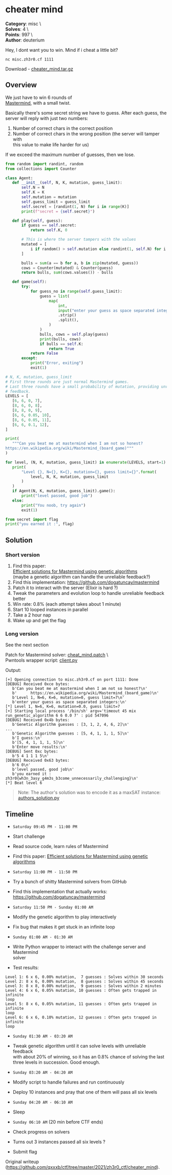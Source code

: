 # cheater mind

**Category**: misc \  
**Solves**: 4 \  
**Points**: 997 \  
**Author**: deuterium

Hey, I dont want you to win. Mind if i cheat a little bit?

```  
nc misc.zh3r0.cf 1111  
```

Download - [cheater_mind.tar.gz](cheater_mind.tar.gz)

## Overview

We just have to win 6 rounds of  
[Mastermind](https://en.wikipedia.org/wiki/Mastermind_(board_game)), with a
small twist.

Basically there's some secret string we have to guess. After each guess, the  
server will reply with just two numbers:  
1. Number of correct chars in the correct position  
2. Number of correct chars in the wrong position (the server will tamper with  
 this value to make life harder for us)

If we exceed the maximum number of guesses, then we lose.

```python  
from random import randint, random  
from collections import Counter

class Agent:  
   def __init__(self, N, K, mutation, guess_limit):  
       self.N = N  
       self.K = K  
       self.mutation = mutation  
       self.guess_limit = guess_limit  
       self.secret = [randint(1, N) for i in range(K)]  
       print(f"secret = {self.secret}")

   def play(self, guess):  
       if guess == self.secret:  
           return self.K, 0

       # This is where the server tampers with the values  
       mutated = [  
           i if random() > self.mutation else randint(1, self.N) for i in self.secret  
       ]

       bulls = sum(a == b for a, b in zip(mutated, guess))  
       cows = Counter(mutated) & Counter(guess)  
       return bulls, sum(cows.values()) - bulls

   def game(self):  
       try:  
           for guess_no in range(self.guess_limit):  
               guess = list(  
                   map(  
                       int,  
                       input("enter your guess as space separated integers:\n")  
                       .strip()  
                       .split(),  
                   )  
               )  
               bulls, cows = self.play(guess)  
               print(bulls, cows)  
               if bulls == self.K:  
                   return True  
           return False  
       except:  
           print("Error, exiting")  
           exit(1)

# N, K, mutation, guess_limit  
# First three rounds are just normal Mastermind games.  
# Last three rounds have a small probability of mutation, providing unreliable  
# feedback.  
LEVELS = [  
   [6, 6, 0, 7],  
   [8, 6, 0, 8],  
   [8, 8, 0, 9],  
   [6, 6, 0.05, 10],  
   [8, 6, 0.05, 11],  
   [6, 6, 0.1, 12],  
]

print(  
   """Can you beat me at mastermind when I am not so honest?  
https://en.wikipedia.org/wiki/Mastermind_(board_game)"""  
)

for level, (N, K, mutation, guess_limit) in enumerate(LEVELS, start=1):  
   print(  
       "Level {}, N={}, K={}, mutation={}, guess limit={}".format(  
           level, N, K, mutation, guess_limit  
       )  
   )  
   if Agent(N, K, mutation, guess_limit).game():  
       print("level passed, good job")  
   else:  
       print("You noob, try again")  
       exit(1)

from secret import flag  
print("you earned it :", flag)  
```

## Solution

### Short version

1. Find this paper:  
 [Efficient solutions for Mastermind using genetic
algorithms](https://lirias.kuleuven.be/bitstream/123456789/164803/1/kbi_0806.pdf)  
 (maybe a genetic algorithm can handle the unreliable feedback?)  
2. Find this implementation: https://github.com/dogatuncay/mastermind  
3. Patch it to interact with the server (Elixir is hard ?)  
4. Tweak the parameters and evolution loop to handle unreliable feedback better  
5. Win rate: 0.8% (each attempt takes about 1 minute)  
6. Start 10 looped instances in parallel  
7. Take a 2 hour nap  
8. Wake up and get the flag

### Long version

See the next section

Patch for Mastermind solver: [cheat_mind.patch](cheat_mind.patch) \  
Pwntools wrapper script: [client.py](client.py)

Output:  
```  
[+] Opening connection to misc.zh3r0.cf on port 1111: Done  
[DEBUG] Received 0xce bytes:  
   b'Can you beat me at mastermind when I am not so honest?\n'  
   b'      https://en.wikipedia.org/wiki/Mastermind_(board_game)\n'  
   b'Level 1, N=6, K=6, mutation=0, guess limit=7\n'  
   b'enter your guess as space separated integers:\n'  
[*] Level 1, N=6, K=6, mutation=0.0, guess limit=7  
[+] Starting local process '/bin/sh' argv='timeout 45 mix
run_genetic_algorithm 6 6 0.0 7' : pid 547096  
[DEBUG] Received 0x4b bytes:  
   b'Genetic Algorithm guesses : [3, 1, 2, 4, 6, 2]\n'  
...  
   b'Genetic Algorithm guesses : [5, 4, 1, 1, 1, 5]\n'  
   b'I guess:\n'  
   b'[5, 4, 1, 1, 1, 5]\n'  
   b'Enter move results:\n'  
[DEBUG] Sent 0xc bytes:  
   b'5 4 1 1 1 5\n'  
[DEBUG] Received 0x63 bytes:  
   b'6 0\n'  
   b'level passed, good job\n'  
   b'you earned it :
zh3r0{wh3n_3asy_g4m3s_b3come_unnecessarily_challenging}\n'  
[*] Beat level 6  
```

> Note: The author's solution was to encode it as a maxSAT instance:
> [authors_solution.py](authors_solution.py)

## Timeline

- `Saturday 09:45 PM - 11:00 PM`  
 - Start challenge  
 - Read source code, learn rules of Mastermind  
 - Find this paper: [Efficient solutions for Mastermind using genetic algorithms](https://lirias.kuleuven.be/bitstream/123456789/164803/1/kbi_0806.pdf)

- `Saturday 11:00 PM - 11:50 PM`  
 - Try a bunch of shitty Mastermind solvers from GitHub  
 - Find this implementation that actually works: https://github.com/dogatuncay/mastermind

- `Saturday 11:50 PM - Sunday 01:00 AM`  
 - Modify the genetic algorithm to play interactively  
 - Fix bug that makes it get stuck in an infinite loop

- `Sunday 01:00 AM - 01:30 AM`  
 - Write Python wrapper to interact with the challenge server and Mastermind  
   solver  
 - Test results:  
```  
Level 1: 6 x 6, 0.00% mutation,  7 guesses : Solves within 30 seconds  
Level 2: 8 x 6, 0.00% mutation,  8 guesses : Solves within 45 seconds  
Level 3: 8 x 8, 0.00% mutation,  9 guesses : Solves within 2 minutes  
Level 4: 6 x 6, 0.05% mutation, 10 guesses : Often gets trapped in infinite
loop  
Level 5: 8 x 6, 0.05% mutation, 11 guesses : Often gets trapped in infinite
loop  
Level 6: 6 x 6, 0.10% mutation, 12 guesses : Often gets trapped in infinite
loop  
```

- `Sunday 01:30 AM - 03:20 AM`  
 - Tweak genetic algorithm until it can solve levels with unreliable feedback  
   with about 20% of winning, so it has an 0.8% chance of solving the last  
   three levels in succession. Good enough.

- `Sunday 03:20 AM - 04:20 AM`  
 - Modify script to handle failures and run continuously  
 - Deploy 10 instances and pray that one of them will pass all six levels

- `Sunday 04:20 AM - 06:10 AM`  
 - Sleep

- `Sunday 06:10 AM` (20 min before CTF ends)  
 - Check progress on solvers  
 - Turns out 3 instances passed all six levels ?  
 - Submit flag  

Original writeup
(https://github.com/qxxxb/ctf/tree/master/2021/zh3r0_ctf/cheater_mind).